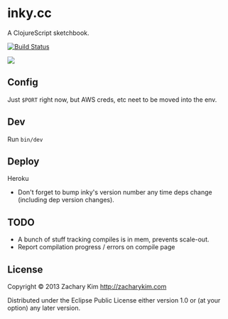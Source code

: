# inky.cc

A ClojureScript sketchbook.

[![Build Status](https://travis-ci.org/zkim/nsfw.png)](https://travis-ci.org/zk/inky)

![](http://f.cl.ly/items/3N443a2i1m0j21053A3N/Screen%20Shot%202013-12-23%20at%203.45.41%20PM.png)

## Config

Just `$PORT` right now, but AWS creds, etc neet to be moved into the env.

## Dev

Run `bin/dev`

## Deploy

Heroku

* Don't forget to bump inky's version number any time deps change (including dep version changes).

## TODO

* A bunch of stuff tracking compiles is in mem, prevents scale-out.
* Report compilation progress / errors on compile page

## License

Copyright © 2013 Zachary Kim http://zacharykim.com

Distributed under the Eclipse Public License either version 1.0 or (at
your option) any later version.
